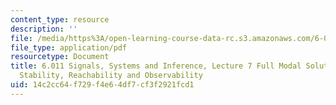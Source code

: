 ```yaml
---
content_type: resource
description: ''
file: /media/https%3A/open-learning-course-data-rc.s3.amazonaws.com/6-011-signals-systems-and-inference-spring-2018/14c2cc64f729f4e64df7cf3f2921fcd1_MIT6_011S18lec7.pdf
file_type: application/pdf
resourcetype: Document
title: 6.011 Signals, Systems and Inference, Lecture 7 Full Modal Solution, Asymptotic
  Stability, Reachability and Observability
uid: 14c2cc64-f729-f4e6-4df7-cf3f2921fcd1
---
```

